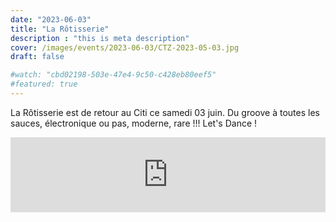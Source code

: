 ```yaml
---
date: "2023-06-03"
title: "La Rôtisserie"
description : "this is meta description"
cover: /images/events/2023-06-03/CTZ-2023-05-03.jpg
draft: false

#watch: "cbd02198-503e-47e4-9c50-c428eb80eef5"
#featured: true
---
```


La Rôtisserie est de retour au Citi ce samedi 03 juin.
Du groove à toutes les sauces, électronique ou pas, moderne, rare !!!
Let's Dance !

<iframe width="100%" height="120" src="https://www.mixcloud.com/widget/iframe/?hide_cover=1&feed=%2Fcitizenbarfr%2Fla-r%C3%B4tisserie-20220714-160140%2F" frameborder="0" ></iframe>
